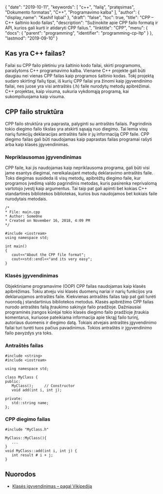 {
  "date": "2019-10-11",
  "keywords": [
"c++",
"failą",
"pratęsimas",
"Dokumento formatas",
"C++",
"Programavimo kalba"
],
  "author": {
    "display_name": "Kashif Iqbal"
},
  "draft": "false",
  "toc": true,
  "title": "CPP – C++ šaltinio kodo failas",
  "description": "Sužinokite apie CPP failo formatą ir API, kurios gali kurti ir atidaryti CPP failus.",
  "linktitle": "CPP",
  "menu": {
    "docs": {
      "parent": "programming",
      "identifier": "programming-cp-ltp"
}
},
  "lastmod": "2019-09-10"
}

## Kas yra C++ failas?

Failai su CPP failo plėtiniu yra šaltinio kodo failai, skirti programoms, parašytoms C++ programavimo kalba. Viename C++ projekte gali būti daugiau nei vienas CPP failas kaip programos šaltinio kodas. Tokį projektą sudaro skirtingi failų tipai, iš kurių CPP failai yra žinomi kaip įgyvendinimo failai, nes juose yra visi antraštės (.h) faile nurodytų metodų apibrėžimai. C++ projektas, kaip visuma, sukuria vykdomąją programą, kai sukompiliuojama kaip visuma.

## CPP failo struktūra

CPP failo struktūra yra paprasta, palyginti su antraštės failais. Pagrindinis tokio diegimo failo tikslas yra atskirti sąsają nuo diegimo. Tai lemia visų narių funkcijų deklaracijas antraštės faile ir jų informaciją CPP faile. CPP diegimo failas gali būti naudojamas kaip paprastas failas programai rašyti arba kaip klasės įgyvendinimas.

### Nepriklausomas įgyvendinimas

CPP faile, kai jis naudojamas kaip nepriklausoma programa, gali būti visi jame esantys diegimai, nereikalaujant metodų deklaravimo antraštės faile. Toks diegimas susideda iš visų metodų, apibrėžtų diegimo faile, kur programos įvedimą valdo pagrindinis metodas, kuris pasirenka neprivalomą vartotojo įvestį kaip argumentus. Tai taip pat gali apimti bet kokias C++ standartinės bibliotekos bibliotekas, kurios bus naudojamos bet kokiais faile nurodytais metodais.

```
/*
* File: main.cpp
* Author: SomeOne
* Created on November 16, 2018, 4:09 PM
*/

#include <iostream>
using namespace std;

int main()
{
   cout<<"About the CPP file format";
   cout<<std::endl<<"and its very easy";
}
```

### Klasės įgyvendinimas

Objektiniame programavime (OOP) CPP failas naudojamas kaip klasės apibrėžimas. Tokiu atveju visi klasės duomenų nariai ir narių funkcijos yra deklaruojamos antraštės faile. Kiekvienas antraštės failas taip pat gali turėti nuorodą į standartinius bibliotekos metodus. Klasės apibrėžimo CPP failas nurodo antraštės failą įtraukimo sakinyje failo pradžioje. Dažniausiai programinės įrangos kūrėjai tokio klasės diegimo failo pradžioje įtraukia komentarus, kuriuose pateikiama informacija apie tikrąjį failo turinį, autoriaus duomenis ir diegimo datą. Tokiais atvejais antraštės įgyvendinimo failai turi turėti tuos pačius pavadinimus. Tokios antraštės ir įgyvendinimo failo pavyzdys yra toks.

### Antraštės failas

```
#include <string>
#include <iostream>

using namespace std;

class MyClass {
public:
   MyClass();     // Constructor
   void add(int i, int j);

private:
   std::string name;
};
```

### CPP diegimo failas

```
#include "MyClass.h"

MyClass::MyClass(){
   ...
}
void MyClass::add(int i, int j) {
   int result # i + j;
}
```

## Nuorodos

* [Klasės įgyvendinimas – pagal Vikipediją](https://en.wikipedia.org/wiki/Class_implementation_file)


